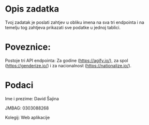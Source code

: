 # Opis zadatka

Tvoj zadatak je poslati zahtjev u obliku imena na sva tri endpointa i na temelju tog zahtjeva 
prikazati sve podatke u jednoj tablici.

# Poveznice:  
Postoje tri API endpointa: Za godine (https://agify.io/), za spol (https://genderize.io/) i za 
nacionalnost (https://nationalize.io/).

# Podaci
Ime i prezime: David Šajina

JMBAG: 0303088268

Kolegij: Web aplikacije